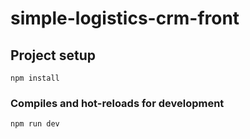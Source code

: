 # simple-logistics-crm-front

## Project setup
```
npm install
```

### Compiles and hot-reloads for development
```
npm run dev
```
